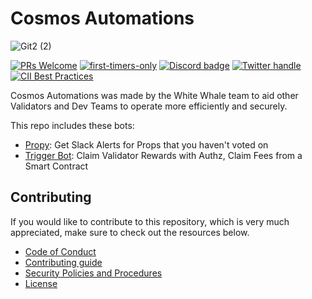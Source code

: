 # Cosmos Automations

![Git2 (2)](https://user-images.githubusercontent.com/111542162/230439651-52512bea-76af-468c-ad39-d4692fa831d6.png)

[![PRs Welcome](https://img.shields.io/badge/PRs-welcome-brightgreen.svg?style=flat-square)](https://makeapullrequest.com)
[![first-timers-only](https://img.shields.io/badge/first--timers--only-friendly-blue.svg?style=flat-square)](https://www.firsttimersonly.com/)
[![Discord badge][]][discord invite]
[![Twitter handle][]][twitter badge]
[![CII Best Practices](https://bestpractices.coreinfrastructure.org/projects/6401/badge)](https://bestpractices.coreinfrastructure.org/projects/6401)

[discord invite]: https://discord.com/invite/tSxyyCWgYX
[discord badge]: https://img.shields.io/discord/908044702794801233
[twitter handle]: https://img.shields.io/twitter/follow/WhiteWhaleDefi.svg?style=social&label=Follow
[twitter badge]: https://twitter.com/intent/follow?screen_name=WhiteWhaleDefi

Cosmos Automations was made by the White Whale team to aid other Validators and Dev Teams to operate more efficiently and securely. 

This repo includes these bots:

- [Propy](./bots/propy): Get Slack Alerts for Props that you haven't voted on
- [Trigger Bot](./bots/trigger_bot): Claim Validator Rewards with Authz, Claim Fees from a Smart Contract

## Contributing

If you would like to contribute to this repository, which is very much appreciated, make sure to check out the resources below.

- [Code of Conduct](./docs/CODE_OF_CONDUCT.md)
- [Contributing guide](./docs/CONTRIBUTING.md)
- [Security Policies and Procedures](./docs/SECURITY.md)
- [License](./LICENSE)
